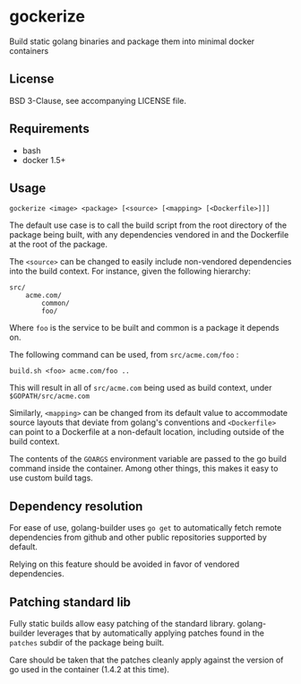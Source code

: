gockerize
=========

Build static golang binaries and package them into minimal docker containers


License
-------

BSD 3-Clause, see accompanying LICENSE file.


Requirements
------------

  - bash
  - docker 1.5+


Usage
-----

    gockerize <image> <package> [<source> [<mapping> [<Dockerfile>]]]


The default use case is to call the build script from the root directory
of the package being built, with any dependencies vendored in and the
Dockerfile at the root of the package.

The `<source>` can be changed to easily include non-vendored dependencies
into the build context. For instance, given the following hierarchy:


    src/
        acme.com/
            common/
            foo/

Where `foo` is the service to be built and common is a package it depends on.

The following command can be used, from `src/acme.com/foo` :

    build.sh <foo> acme.com/foo ..

This will result in all of `src/acme.com` being used as build context, under
`$GOPATH/src/acme.com`

Similarly, `<mapping>` can be changed from its default value to accommodate
source layouts that deviate from golang's conventions and `<Dockerfile>` can
point to a Dockerfile at a non-default location, including outside of the
build context.

The contents of the `GOARGS` environment variable are passed to the go build
command inside the container. Among other things, this makes it easy to use
custom build tags.

Dependency resolution
---------------------

For ease of use, golang-builder uses `go get` to automatically fetch remote
dependencies from github and other public repositories supported by default.

Relying on this feature should be avoided in favor of vendored dependencies.


Patching standard lib
---------------------

Fully static builds allow easy patching of the standard library. golang-builder
leverages that by automatically applying patches found in the `patches` subdir
of the package being built.

Care should be taken that the patches cleanly apply against the version of go
used in the container (1.4.2 at this time).

